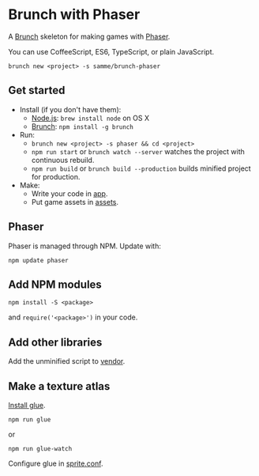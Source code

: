 Brunch with Phaser
==================

A [Brunch](http://brunch.io) skeleton for making games with [Phaser](http://phaser.io).

You can use CoffeeScript, ES6, TypeScript, or plain JavaScript.

    brunch new <project> -s samme/brunch-phaser

Get started
-----------

- Install (if you don't have them):
  - [Node.js](http://nodejs.org): `brew install node` on OS X
  - [Brunch](http://brunch.io): `npm install -g brunch`
- Run:
  - `brunch new <project> -s phaser && cd <project>`
  - `npm run start` or `brunch watch --server` watches the project with continuous rebuild.
  - `npm run build` or `brunch build --production` builds minified project for production.
- Make:
  - Write your code in [app](app).
  - Put game assets in [assets](app/static/assets).

Phaser
------

Phaser is managed through NPM. Update with:

    npm update phaser

Add NPM modules
---------------

    npm install -S <package>

and `require('<package>')` in your code.

Add other libraries
-------------------

Add the unminified script to [vendor](vendor).

Make a texture atlas
--------------------

[Install glue](http://glue.readthedocs.io/en/latest/installation.html).

    npm run glue

or

    npm run glue-watch

Configure glue in [sprite.conf](app/static/assets/sprite.conf).
